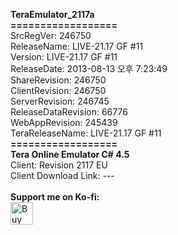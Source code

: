 <b>TeraEmulator_2117a</b></br>
<b>==================</b></br>
SrcRegVer: 246750</br>
ReleaseName: LIVE-21.17 GF #11</br>
Version: LIVE-21.17 GF #11</br>
ReleaseDate: 2013-08-13 오후 7:23:49</br>
ShareRevision: 246750</br>
ClientRevision: 246750</br>
ServerRevision: 246745</br>
ReleaseDataRevision: 66776</br>
WebAppRevision: 245439</br>
TeraReleaseName: LIVE-21.17 GF #11</br>
<b>==================</b></br>
<b>Tera Online Emulator C# 4.5</b>
</br>
Client: Revision 2117 EU
</br>
Client Download Link: ---
</br>
</br>
<b>Support me on Ko-fi:</b>
</br>
<a href='https://ko-fi.com/J3J8FTSL' target='_blank'><img height='36' style='border:0px;height:36px;' src='https://az743702.vo.msecnd.net/cdn/kofi2.png?v=0' border='0' alt='Buy Me a Coffee at ko-fi.com' /></a>
